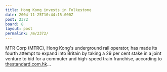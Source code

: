 ```yaml
---
title: Hong Kong invests in Folkestone
date: 2004-11-25T10:44:15.000Z
post: 2372
board: 8
layout: post
permalink: /m/2372/
---
```

MTR Corp (MTRC), Hong Kong's underground rail operator, has made its fourth attempt to expand into Britain by taking a 29 per cent stake in a joint venture to bid for a commuter and high-speed train franchise, according to <a href="http://www.thestandard.com.hk">thestandard.com.hk</a>...
